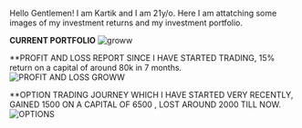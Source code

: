 Hello Gentlemen! I am Kartik and I am 21y/o. Here I am attatching some images of my investment returns and my investment portfolio.

**CURRENT PORTFOLIO**
![groww](https://user-images.githubusercontent.com/69189503/141934317-9c767839-09e8-4d12-8b75-0ea2709e709b.png)

**PROFIT AND LOSS REPORT SINCE I HAVE STARTED TRADING, 15% return on a capital of around 80k in 7 months.
![PROFIT AND LOSS GROWW](https://user-images.githubusercontent.com/69189503/141934542-e8ed48b1-7070-433c-8ac1-a5f3dc44df41.png)

**OPTION TRADING JOURNEY WHICH I HAVE STARTED VERY RECENTLY, GAINED 1500 ON A CAPITAL OF 6500 , LOST AROUND 2000 TILL NOW.
![OPTIONS](https://user-images.githubusercontent.com/69189503/141935091-821cf806-b95a-495b-a55d-7e48f7cf69b3.png)
